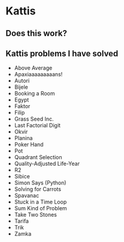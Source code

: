 # Kattis

<h2>Does this work?</h2>

## Kattis problems I have solved

- Above Average
- Apaxiaaaaaaaaans!
- Autori
- Bijele
- Booking a Room
- Egypt
- Faktor
- Filip
- Grass Seed Inc.
- Last Factorial Digit
- Okvir
- Planina
- Poker Hand
- Pot
- Quadrant Selection
- Quality-Adjusted Life-Year
- R2
- Sibice
- Simon Says (Python)
- Solving for Carrots
- Spavanac
- Stuck in a Time Loop
- Sum Kind of Problem
- Take Two Stones
- Tarifa
- Trik
- Zamka